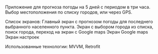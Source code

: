 Приложение для прогноза погоды на 5 дней с периодом в три часа. Выбор местоположения по списку городов, или через GPS.

Список экранов:
Главный экран с прогнозом погоды для последнего выбранного населенного пункта.
Экран с выбором города из списка, поиск города, переход на экран с Google maps
Экран Google maps
Экран настроек

Использованные технологии: MVVM, Retrofit
